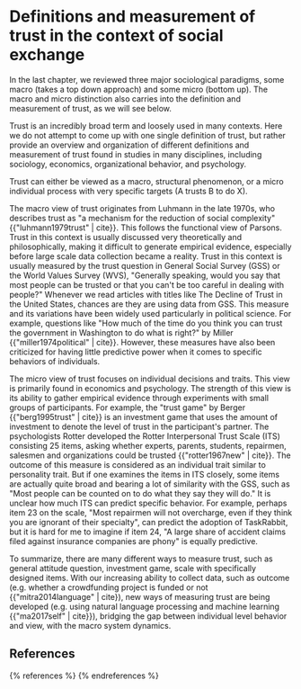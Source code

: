 Definitions and measurement of trust in the context of social exchange
======================================================================

In the last chapter, we reviewed three major sociological paradigms, some macro (takes a top down approach) and some micro (bottom up). The macro and micro distinction also carries into the definition and measurement of trust, as we will see below.

Trust is an incredibly broad term and loosely used in many contexts. Here we do not attempt to come up with one single definition of trust, but rather provide an overview and organization of different definitions and measurement of trust found in studies in many disciplines, including sociology, economics, organizational behavior, and psychology.

Trust can either be viewed as a macro, structural phenomenon, or a micro individual process with very specific targets (A trusts B to do X).

The macro view of trust originates from Luhmann in the late 1970s, who describes trust as "a mechanism for the reduction of social complexity" {{"luhmann1979trust" | cite}}. This follows the functional view of Parsons. Trust in this context is usually discussed very theoretically and philosophically, making it difficult to generate empirical evidence, especially before large scale data collection became a reality. Trust in this context is usually measured by the trust question in General Social Survey (GSS) or the World Values Survey (WVS), "Generally speaking, would you say that most people can be trusted or that you can't be too careful in dealing with people?" Whenever we read articles with titles like The Decline of Trust in the United States, chances are they are using data from GSS. This measure and its variations have been widely used particularly in political science. For example, questions like "How much of the time do you think you can trust the government in Washington to do what is right?" by Miller {{"miller1974political" | cite}}. However, these measures have also been criticized for having little predictive power when it comes to specific behaviors of individuals.

The micro view of trust focuses on individual decisions and traits. This view is primarily found in economics and psychology. The strength of this view is its ability to gather empirical evidence through experiments with small groups of participants. For example, the "trust game" by Berger {{"berg1995trust" | cite}} is an investment game that uses the amount of investment to denote the level of trust in the participant's partner. The psychologists Rotter developed the Rotter Interpersonal Trust Scale (ITS) consisting 25 items, asking whether experts, parents, students, repairmen, salesmen and organizations could be trusted {{"rotter1967new" | cite}}. The outcome of this measure is considered as an individual trait similar to personality trait. But if one examines the items in ITS closely, some items are actually quite broad and bearing a lot of similarity with the GSS, such as "Most people can be counted on to do what they say they will do." It is unclear how much ITS can predict specific behavior. For example, perhaps item 23 on the scale, "Most repairmen will not overcharge, even if they think you are ignorant of their specialty", can predict the adoption of TaskRabbit, but it is hard for me to imagine if item 24, "A large share of accident claims filed against insurance companies are phony" is equally predictive.

To summarize, there are many different ways to measure trust, such as general attitude question, investment game, scale with specifically designed items. With our increasing ability to collect data, such as outcome (e.g. whether a crowdfunding project is funded or not {{"mitra2014language" | cite}), new ways of measuring trust are being developed (e.g. using natural language processing and machine learning {{"ma2017self" | cite}}), bridging the gap between individual level behavior and view, with the macro system dynamics.

<!-- Yamagishi, Toshio and Cook, Karen S, Generalized exchange and social dilemmas, JSTOR, 1993 Barber, Bernard, The logic and limits of trust, 1983\. Cook, Karen S and Emerson, Richard M, Power, equity and commitment in exchange networks, JSTOR, 1978\. {{"mollering2001nature" | cite}}. -->

## References

{% references %} {% endreferences %}
